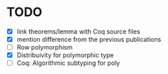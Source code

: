 # TODO #

- [x] link theorems/lemma with Coq source files
- [x] mention difference from the previous publications
- [ ] Row polymorphism 
- [x] Distribuivity for polymorphic type 
- [ ] Coq: Algorithmic subtyping for poly
